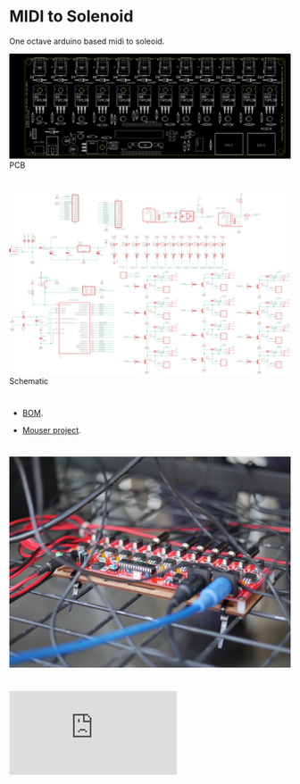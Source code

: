 # MIDI to Solenoid

One octave arduino based midi to soleoid. 

![pcb](https://github.com/Ttreintaysiete/cacerolada/blob/master/midi_solenoides/hardware/Pcb.png)
PCB

#

![schematic](https://github.com/Ttreintaysiete/cacerolada/blob/master/midi_solenoides/hardware/midi_solenoids_schematic.png)
Schematic

#

- [BOM](https://docs.google.com/spreadsheets/d/1d-w44R-xqymzVt59jLZTZCNicCAste95suxFi2tH_vA/edit?usp=sharing).

- [Mouser project](https://www.mouser.es/ProjectManager/ProjectDetail.aspx?State=EDIT&ProjectGUID=a06f9f10-f855-447a-83ec-cde591ade13b).

#
![Automáticas](https://github.com/Ttreintaysiete/cacerolada/blob/master/midi_solenoides/documentation/midi%20solenoids.JPG)

#
![Manual](https://github.com/Ttreintaysiete/cacerolada/blob/master/midi_solenoides/documentation/midi-solenoides_manual.pdf)



